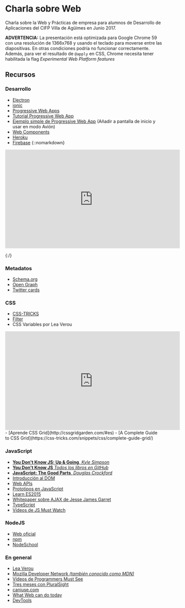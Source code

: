 # Charla sobre Web 

Charla sobre la Web y Prácticas de empresa para alumnos de Desarrollo de Aplicaciones del CIFP Villa de Agüimes en Junio 2017.

**ADVERTENCIA:** La presentación está optimizada para Google Chrome 59 con una resolución de 1366x768 y usando el teclado para moverse entre las diapositivas. En otras condiciones podría no funcionar correctamente. Además, para ver el resultado de `@apply` en CSS, Chrome necesita tener habilitada la flag *Experimental Web Platform features*

## Recursos

### Desarrollo
  - [Electron](https://electron.atom.io/)
  - [ionic](https://ionicframework.com/)
  - [Progressive Web Apps](https://developers.google.com/web/progressive-web-apps/)
  - [Tutorial Progressive Web App](https://developers.google.com/web/fundamentals/getting-started/codelabs/your-first-pwapp/)
  - [Ejemplo simple de Progressive Web App](http://airhorner.com) (Añadir a pantalla de inicio y usar en modo Avión)
  - [Web Components](http://www.webcomponents.org)
  - [Heroku](https://www.heroku.com/)
  - [Firebase](https://firebase.google.com/)
  {::nomarkdown}

<iframe width="560" height="315" src="https://www.youtube.com/embed/iosNuIdQoy8?list=PLl-K7zZEsYLmOF_07IayrTntevxtbUxDL" frameborder="0" allowfullscreen></iframe>


{:/}
  
### Metadatos
  - [Schema.org](http://schema.org/)
  - [Open Graph](http://ogp.me/)
  - [Twitter cards](https://dev.twitter.com/cards/getting-started)

### CSS
  - [CSS-TRICKS](https://css-tricks.com/)
  - [Filter](https://css-tricks.com/almanac/properties/f/filter/)
  - CSS Variables por Lea Verou
  <iframe width="560" height="315" src="https://www.youtube.com/embed/kZOJCVvyF-4" frameborder="0" allowfullscreen></iframe>
  - [Aprende CSS Grid](http://cssgridgarden.com/#es)
  - [A Complete Guide to CSS Grid](https://css-tricks.com/snippets/css/complete-guide-grid/)

### JavaScript
  - [**You Don't Know JS: Up & Going**, *Kyle Simpson*](http://shop.oreilly.com/product/0636920039303.do)
  - [**You Don't Know JS** *Todos los libros en GitHub*](https://github.com/getify/You-Dont-Know-JS)
  - [**JavaScript: The Good Parts**, *Douglas Crockford*](http://bdcampbell.net/javascript/book/javascript_the_good_parts.pdf)
  - [Introducción al DOM](https://developer.mozilla.org/en-US/docs/Web/API/Document_Object_Model/Introduction)
  - [Web APIs](https://developer.mozilla.org/en-US/docs/Web/API)
  - [Prototipos en JavaScript](https://developer.mozilla.org/en/docs/Web/JavaScript/Inheritance_and_the_prototype_chain)
  - [Learn ES2015](https://babeljs.io/learn-es2015/)
  - [Whitepaper sobre AJAX de Jesse James Garret](http://adaptivepath.org/ideas/ajax-new-approach-web-applications/)
  - [TypeScript](https://www.typescriptlang.org/)
  - [Vídeos de JS Must Watch](https://github.com/bolshchikov/js-must-watch)

### NodeJS
  - [Web oficial](https://nodejs.org/en/)
  - [npm](https://www.npmjs.com/)
  - [NodeSchool](https://nodeschool.io/es/)

### En general 
 - [Lea Verou](http://lea.verou.me/)
 - [Mozilla Developer Network *(también conocido como MDN)*](https://developer.mozilla.org/es/docs/Web)
 - [Vídeos de Programmers Must See](https://github.com/bolshchikov/programmer-must-see)
 - [Tres meses con PluralSight](https://www.visualstudio.com/es/dev-essentials/?rr=https%3A%2F%2Fwww.google.es%2F)
 - [caniuse.com](http://caniuse.com/)
 - [What Web can do today](https://whatwebcando.today/)
 - [DevTools](https://developer.chrome.com/devtools)
